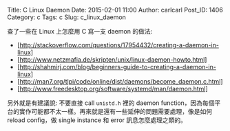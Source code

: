 Title: C Linux Daemon
Date: 2015-02-01 11:00
Author: carlcarl
Post_ID: 1406
Category: c
Tags: c
Slug: c_linux_daemon

查了一些在 Linux 上怎麼用 C 寫一支 daemon 的做法:

* [http://stackoverflow.com/questions/17954432/creating-a-daemon-in-linux]* [http://www.netzmafia.de/skripten/unix/linux-daemon-howto.html]* [http://shahmirj.com/blog/beginners-guide-to-creating-a-daemon-in-linux]* [http://man7.org/tlpi/code/online/dist/daemons/become_daemon.c.html]* [http://www.freedesktop.org/software/systemd/man/daemon.html]

另外就是有建議說: 不要直接 call `unistd.h` 裡的 daemon function，因為每個平台的實作可能都不太一樣。再來就是還有一些延伸的問題需要處理，像是如何 reload config，做 single instance 和 error 訊息怎麼處理之類的。

[http://stackoverflow.com/questions/17954432/creating-a-daemon-in-linux]: http://stackoverflow.com/questions/17954432/creating-a-daemon-in-linux
[http://www.netzmafia.de/skripten/unix/linux-daemon-howto.html]: http://www.netzmafia.de/skripten/unix/linux-daemon-howto.html
[http://shahmirj.com/blog/beginners-guide-to-creating-a-daemon-in-linux]: http://shahmirj.com/blog/beginners-guide-to-creating-a-daemon-in-linux
[http://man7.org/tlpi/code/online/dist/daemons/become_daemon.c.html]: http://man7.org/tlpi/code/online/dist/daemons/become_daemon.c.html
[http://www.freedesktop.org/software/systemd/man/daemon.html]: http://www.freedesktop.org/software/systemd/man/daemon.html


